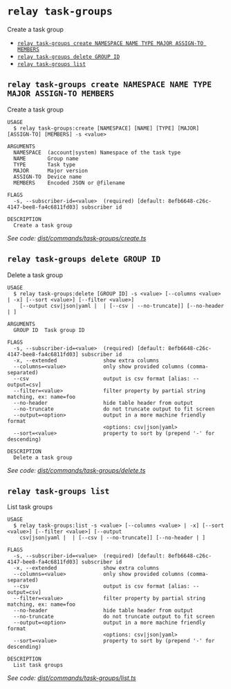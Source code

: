 `relay task-groups`
===================

Create a task group

* [`relay task-groups create NAMESPACE NAME TYPE MAJOR ASSIGN-TO MEMBERS`](#relay-task-groups-create-namespace-name-type-major-assign-to-members)
* [`relay task-groups delete GROUP ID`](#relay-task-groups-delete-group-id)
* [`relay task-groups list`](#relay-task-groups-list)

## `relay task-groups create NAMESPACE NAME TYPE MAJOR ASSIGN-TO MEMBERS`

Create a task group

```
USAGE
  $ relay task-groups:create [NAMESPACE] [NAME] [TYPE] [MAJOR] [ASSIGN-TO] [MEMBERS] -s <value>

ARGUMENTS
  NAMESPACE  (account|system) Namespace of the task type
  NAME       Group name
  TYPE       Task type
  MAJOR      Major version
  ASSIGN-TO  Device name
  MEMBERS    Encoded JSON or @filename

FLAGS
  -s, --subscriber-id=<value>  (required) [default: 8efb6648-c26c-4147-bee8-fa4c6811fd03] subscriber id

DESCRIPTION
  Create a task group
```

_See code: [dist/commands/task-groups/create.ts](https://github.com/relaypro/relay-cli/blob/v1.8.1/dist/commands/task-groups/create.ts)_

## `relay task-groups delete GROUP ID`

Delete a task group

```
USAGE
  $ relay task-groups:delete [GROUP ID] -s <value> [--columns <value> | -x] [--sort <value>] [--filter <value>]
    [--output csv|json|yaml |  | [--csv | --no-truncate]] [--no-header | ]

ARGUMENTS
  GROUP ID  Task group ID

FLAGS
  -s, --subscriber-id=<value>  (required) [default: 8efb6648-c26c-4147-bee8-fa4c6811fd03] subscriber id
  -x, --extended               show extra columns
  --columns=<value>            only show provided columns (comma-separated)
  --csv                        output is csv format [alias: --output=csv]
  --filter=<value>             filter property by partial string matching, ex: name=foo
  --no-header                  hide table header from output
  --no-truncate                do not truncate output to fit screen
  --output=<option>            output in a more machine friendly format
                               <options: csv|json|yaml>
  --sort=<value>               property to sort by (prepend '-' for descending)

DESCRIPTION
  Delete a task group
```

_See code: [dist/commands/task-groups/delete.ts](https://github.com/relaypro/relay-cli/blob/v1.8.1/dist/commands/task-groups/delete.ts)_

## `relay task-groups list`

List task groups

```
USAGE
  $ relay task-groups:list -s <value> [--columns <value> | -x] [--sort <value>] [--filter <value>] [--output
    csv|json|yaml |  | [--csv | --no-truncate]] [--no-header | ]

FLAGS
  -s, --subscriber-id=<value>  (required) [default: 8efb6648-c26c-4147-bee8-fa4c6811fd03] subscriber id
  -x, --extended               show extra columns
  --columns=<value>            only show provided columns (comma-separated)
  --csv                        output is csv format [alias: --output=csv]
  --filter=<value>             filter property by partial string matching, ex: name=foo
  --no-header                  hide table header from output
  --no-truncate                do not truncate output to fit screen
  --output=<option>            output in a more machine friendly format
                               <options: csv|json|yaml>
  --sort=<value>               property to sort by (prepend '-' for descending)

DESCRIPTION
  List task groups
```

_See code: [dist/commands/task-groups/list.ts](https://github.com/relaypro/relay-cli/blob/v1.8.1/dist/commands/task-groups/list.ts)_

